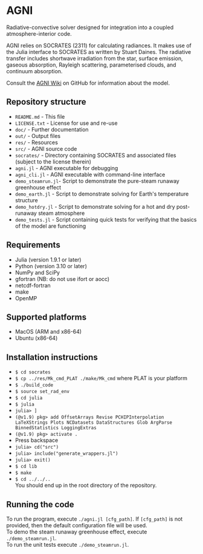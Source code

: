 # AGNI
Radiative-convective solver designed for integration into a coupled atmosphere-interior code.   

AGNI relies on SOCRATES (2311) for calculating radiances. It makes use of the Julia interface to SOCRATES as written by Stuart Daines. The radiative transfer includes shortwave irradiation from the star, surface emission, gaseous absorption, Rayleigh scattering, parameterised clouds, and continuum absorption.        

Consult the [AGNI Wiki](https://github.com/nichollsh/AGNI/wiki) on GitHub for information about the model. 
    
## Repository structure 
* `README.md`       - This file
* `LICENSE.txt`     - License for use and re-use
* `doc/`            - Further documentation
* `out/`            - Output files
* `res/`            - Resources
* `src/`            - AGNI source code
* `socrates/`       - Directory containing SOCRATES and associated files (subject to the license therein)
* `agni.jl`         - AGNI executable for debugging
* `agni_cli.jl`     - AGNI executable with command-line interface
* `demo_steamrun.jl`- Script to demonstrate the pure-steam runaway greenhouse effect
* `demo_earth.jl`   - Script to demonstrate solving for Earth's temperature structure
* `demo_hotdry.jl`  - Script to demonstrate solving for a hot and dry post-runaway steam atmosphere
* `demo_tests.jl`   - Script containing quick tests for verifying that the basics of the model are functioning


## Requirements
* Julia (version 1.9.1 or later)
* Python (version 3.10 or later)
* NumPy and SciPy
* gfortran (NB: do not use ifort or aocc)
* netcdf-fortran
* make
* OpenMP

## Supported platforms
* MacOS (ARM and x86-64)
* Ubuntu (x86-64)


## Installation instructions
- `$ cd socrates`
- `$ cp ../res/Mk_cmd_PLAT ./make/Mk_cmd` where PLAT is your platform
- `$ ./build_code`
- `$ source set_rad_env`
- `$ cd julia`
- `$ julia`
- `julia> ]`
-  `(@v1.9) pkg> add OffsetArrays Revise PCHIPInterpolation LaTeXStrings Plots NCDatasets DataStructures Glob ArgParse BinnedStatistics LoggingExtras`
-  `(@v1.9) pkg> activate .`
-  Press backspace
-  `julia> cd("src")`
-  `julia> include("generate_wrappers.jl")`
-  `julia> exit()`
-  `$ cd lib`
-  `$ make`
-  `$ cd ../../..`   
You should end up in the root directory of the repository.    

## Running the code
To run the program, execute `./agni.jl [cfg_path]`. If `[cfg_path]` is not provided, then the default configuration file will be used.       
To demo the steam runaway greenhouse effect, execute `./demo_steamrun.jl`.     
To run the unit tests execute `./demo_steamrun.jl`.     

